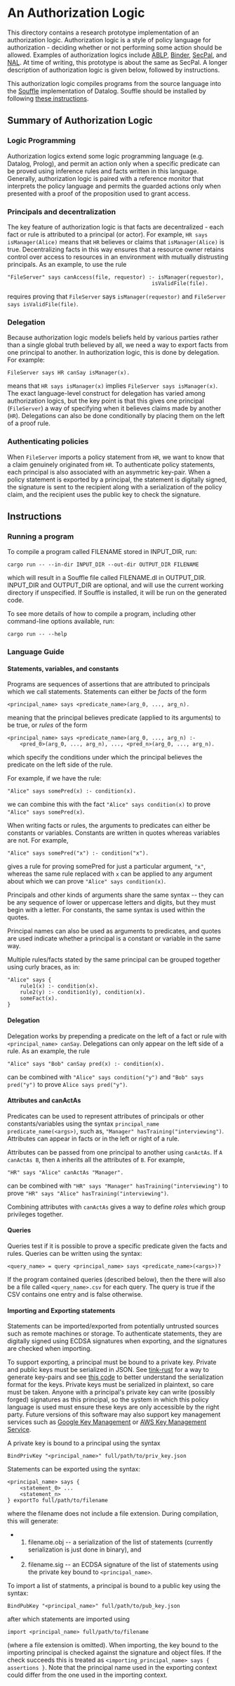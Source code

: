 # An Authorization Logic

This directory contains a research prototype implementation of an authorization
logic. Authorization logic is a style of policy language for authorization -
deciding whether or not performing some action should be allowed. Examples of
authorization logics include
[ABLP](https://homepages.inf.ed.ac.uk/gdp/publications/Calculus_for_Access_Control.pdf),
[Binder](https://web.cs.wpi.edu/~guttman/cs564/papers/binder.pdf),
[SecPal](https://people.mpi-sws.org/~dg/teaching/lis2014/modules/authorization-1-becker07.pdf),
and [NAL](https://www.cs.cornell.edu/fbs/publications/NexusNalRationale.pdf). At
time of writing, this prototype is about the same as SecPal. A longer
description of authorization logic is given below, followed by instructions.

This authorization logic compiles programs from the source language into the
[Souffle](https://souffle-lang.github.io/index.html) implementation of Datalog.
Souffle should be installed by following
[these instructions](https://souffle-lang.github.io/install).

## Summary of Authorization Logic

### Logic Programming

Authorization logics extend some logic programming language (e.g. Datalog,
Prolog), and permit an action only when a specific predicate can be proved using
inference rules and facts written in this language. Generally, authorization
logic is paired with a reference monitor that interprets the policy language and
permits the guarded actions only when presented with a proof of the proposition
used to grant access.

### Principals and decentralization

The key feature of authorization logic is that facts are decentralized - each
fact or rule is attributed to a principal (or actor). For example,
`HR says isManager(Alice)` means that `HR` believes or claims that
`isManager(Alice)` is true. Decentralizing facts in this way ensures that a
resource owner retains control over access to resources in an environment with
mutually distrusting principals. As an example, to use the rule

```
"FileServer" says canAccess(file, requestor) :- isManager(requestor),
                                              isValidFile(file).
```

requires proving that `FileServer` says `isManager(requestor)` and
`FileServer says isValidFile(file)`.

### Delegation

Because authorization logic models beliefs held by various parties rather than a
single global truth believed by all, we need a way to export facts from one
principal to another. In authorization logic, this is done by delegation. For
example:

```
FileServer says HR canSay isManager(x).
```

means that `HR says isManager(x)` implies `FileServer says isManager(x)`. The
exact language-level construct for delegation has varied among authorization
logics, but the key point is that this gives one principal (`FileServer`) a way
of specifying when it believes claims made by another (`HR`). Delegations can
also be done conditionally by placing them on the left of a proof rule.

### Authenticating policies

When `FileServer` imports a policy statement from `HR`, we want to know that a
claim genuinely originated from `HR`. To authenticate policy statements, each
principal is also associated with an asymmetric key-pair. When a policy
statement is exported by a principal, the statement is digitally signed, the
signature is sent to the recipient along with a serialization of the policy
claim, and the recipient uses the public key to check the signature.

## Instructions

### Running a program

To compile a program called FILENAME stored in INPUT_DIR, run:

```
cargo run -- --in-dir INPUT_DIR --out-dir OUTPUT_DIR FILENAME
```

which will result in a Souffle file called FILENAME.dl in OUTPUT_DIR. INPUT_DIR
and OUTPUT_DIR are optional, and will use the current working directory if
unspecified. If Souffle is installed, it will be run on the generated code.

To see more details of how to compile a program, including other command-line
options available, run:

```
cargo run -- --help
```

### Language Guide

#### Statements, variables, and constants

Programs are sequences of assertions that are attributed to principals which we
call statements. Statements can either be _facts_ of the form

```
<principal_name> says <predicate_name>(arg_0, ..., arg_n).
```

meaning that the principal believes predicate (applied to its arguments) to be
true, or _rules_ of the form

```
<principal_name> says <predicate_name>(arg_0, ..., arg_n) :-
    <pred_0>(arg_0, ..., arg_n), ..., <pred_n>(arg_0, ..., arg_n).
```

which specify the conditions under which the principal believes the predicate on
the left side of the rule.

For example, if we have the rule:

```
"Alice" says somePred(x) :- condition(x).
```

we can combine this with the fact `"Alice" says condition(x)` to prove
`"Alice" says somePred(x)`.

When writing facts or rules, the arguments to predicates can either be constants
or variables. Constants are written in quotes whereas variables are not. For
example,

```
"Alice" says somePred("x") :- condition("x").
```

gives a rule for proving somePred for just a particular argument, `"x"`, whereas
the same rule replaced with `x` can be applied to any argument about which we
can prove `"Alice" says condition(x)`.

Principals and other kinds of arguments share the same syntax -- they can be any
sequence of lower or uppercase letters and digits, but they must begin with a
letter. For constants, the same syntax is used within the quotes.

Principal names can also be used as arguments to predicates, and quotes are used
indicate whether a principal is a constant or variable in the same way.

Multiple rules/facts stated by the same principal can be grouped together using
curly braces, as in:

```
"Alice" says {
    rule1(x) :- condition(x).
    rule2(y) :- condition1(y), condition(x).
    someFact(x).
}
```

#### Delegation

Delegation works by prepending a predicate on the left of a fact or rule with
`<principal_name> canSay`. Delegations can only appear on the left side of a
rule. As an example, the rule

```
"Alice" says "Bob" canSay pred(x) :- condition(x).
```

can be combined with `"Alice" says condition("y")` and `"Bob" says pred("y")` to
prove `Alice says pred("y")`.

#### Attributes and canActAs

Predicates can be used to represent attributes of principals or other
constants/variables using the syntax `principal_name predicate_name(<args>)`,
such as, `"Manager" hasTraining("interviewing")`. Attributes can appear in facts
or in the left or right of a rule.

Attributes can be passed from one principal to another using `canActAs`. If
`A canActAs B`, then `A` inherits all the attributes of `B`. For example,

```
"HR" says "Alice" canActAs "Manager".
```

can be combined with `"HR" says "Manager" hasTraining("interviewing")` to prove
`"HR" says "Alice" hasTraining("interviewing")`.

Combining attributes with `canActAs` gives a way to define _roles_ which group
privileges together.

#### Queries

Queries test if it is possible to prove a specific predicate given the facts and
rules. Queries can be written using the syntax:

```
<query_name> = query <principal_name> says <predicate_name>(<args>)?
```

If the program contained queries (described below), then the there will also be
a file called `<query_name>.csv` for each query. The query is true if the CSV
contains one entry and is false otherwise.

#### Importing and Exporting statements

Statements can be imported/exported from potentially untrusted sources such as
remote machines or storage. To authenticate statements, they are digitally
signed using ECDSA signatures when exporting, and the signatures are checked
when importing.

To support exporting, a principal must be bound to a private key. Private and
public keys must be serialized in JSON. See
[tink-rust](https://github.com/project-oak/tink-rust) for a way to generate
key-pairs and see
[this code](https://github.com/project-oak/tink-rust/blob/main/core/src/keyset/json_io.rs)
to better understand the serialization format for the keys. Private keys must be
serialized in plaintext, so care must be taken. Anyone with a principal's
private key can write (possibly forged) signatures as this principal, so the
system in which this policy language is used must ensure these keys are only
accessible by the right party. Future versions of this software may also support
key management services such as
[Google Key Management](https://cloud.google.com/security-key-management) or
[AWS Key Management Service](https://aws.amazon.com/kms/).

A private key is bound to a principal using the syntax

```
BindPrivKey "<principal_name>" full/path/to/priv_key.json
```

Statements can be exported using the syntax:

```
<principal_name> says {
    <statement_0> ...
    <statement_n>
} exportTo full/path/to/filename
```

where the filename does not include a file extension. During compilation, this
will generate:

- 1. filename.obj -- a serialization of the list of statements (currently
     serialization is just done in binary), and
- 2. filename.sig -- an ECDSA signature of the list of statements using the
     private key bound to `<principal_name>`.

To import a list of statments, a principal is bound to a public key using the
syntax:

```
BindPubKey "<principal_name>" full/path/to/pub_key.json
```

after which statements are imported using

```
import <principal_name> full/path/to/filename
```

(where a file extension is omitted). When importing, the key bound to the
importing principal is checked against the signature and object files. If the
check succeeds this is treated as
`<importing_principal_name> says { assertions }`. Note that the principal name
used in the exporting context could differ from the one used in the importing
context.
